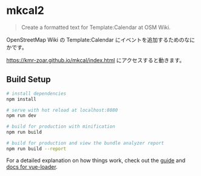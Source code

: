 # mkcal2

> Create a formatted text for Template:Calendar at OSM Wiki.

OpenStreetMap Wiki の Template:Calendar にイベントを追加するためのなにかです。

https://kmr-zoar.github.io/mkcal/index.html にアクセスすると動きます。

## Build Setup

``` bash
# install dependencies
npm install

# serve with hot reload at localhost:8080
npm run dev

# build for production with minification
npm run build

# build for production and view the bundle analyzer report
npm run build --report
```

For a detailed explanation on how things work, check out the [guide](http://vuejs-templates.github.io/webpack/) and [docs for vue-loader](http://vuejs.github.io/vue-loader).
